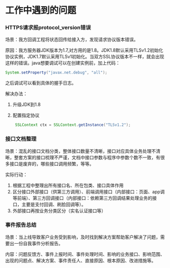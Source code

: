 # 工作中遇到的问题 

### HTTPS请求报protocol_version错误

场景：我方回调工程将状态回传给接入方，发现请求协议版本错误。

原因：我方服务器JDK版本为1.7,对方用的是1.8。JDK1.8默认采用TLSv1.2初始化协议实例，JDK1.7默认采用TLSv1初始化。当双方SSL协议版本不一样，就会出现这样的错误。java想要调试可以在创建实例前，加上代码：

```java
System.setProperty("javax.net.debug", "all");
```

之后调试可以看到具体的握手日志。

解决办法：

1. 升级JDK到1.8

2. 配置指定协议

   ````java
    SSLContext ctx = SSLContext.getInstance("TLSv1.2");
   ````

   

### 接口文档整理

场景：混乱的接口文档分类，整体接口数量不清晰，接口对应具体业务处理不清晰，整套方案的接口梳理不严谨，文档中接口参数与程序中参数个数不一致，有很多接口是废弃的，哪些接口调用频繁，等等。

实际行动：

1. 根据工程中整理出所有接口名、所在包类、接口具体作用
2. 区分接口外部接口（供第三方调用）、前端调用接口（内部接口：页面、app调等前端）、第三方回调接口（内部接口：依赖第三方回调结果处理业务的接口，主要是支付回调、刷脸回调等）。
3. 外部接口再按业务分类区分（实名认证接口等）



### 事件报告总结

场景：当上线导致客户业务受到影响，及时找到解决方案帮助客户解决了问题，需要出一份自我事件分析报告。

内容：问题反馈方、事件上报时间、事件处理时间、影响的业务接口、影响范围、出现的问题点、解决方案、事件责任人、直接原因、根本原因、改进措施等。